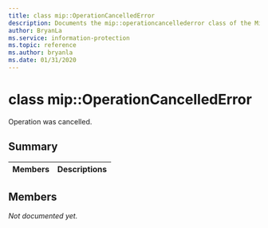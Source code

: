 ```yaml
---
title: class mip::OperationCancelledError 
description: Documents the mip::operationcancellederror class of the Microsoft Information Protection (MIP) SDK.
author: BryanLa
ms.service: information-protection
ms.topic: reference
ms.author: bryanla
ms.date: 01/31/2020
---
```


# class mip::OperationCancelledError 
Operation was cancelled.
  
## Summary
 Members                        | Descriptions                                
--------------------------------|---------------------------------------------
  
## Members
_Not documented yet._
